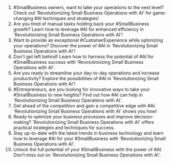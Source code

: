 1. #SmallBusiness owners, want to take your operations to the next level? Check out 'Revolutionizing Small Business Operations with AI' for game-changing #AI techniques and strategies!
2. Are you tired of manual tasks holding back your #SmallBusiness growth? Learn how to leverage #AI for enhanced efficiency in 'Revolutionizing Small Business Operations with AI'!
3. Want to provide an exceptional #CustomerExperience while optimizing your operations? Discover the power of #AI in 'Revolutionizing Small Business Operations with AI'!
4. Don't get left behind! Learn how to harness the potential of #AI for #SmallBusiness success with 'Revolutionizing Small Business Operations with AI'.
5. Are you ready to streamline your day-to-day operations and increase productivity? Explore the possibilities of #AI in 'Revolutionizing Small Business Operations with AI'!
6. #Entrepreneurs, are you looking for innovative ways to take your #SmallBusiness to new heights? Find out how #AI can help in 'Revolutionizing Small Business Operations with AI'.
7. Get ahead of the competition and gain a competitive edge with #AI. 'Revolutionizing Small Business Operations with AI' shows you how!
8. Ready to optimize your business processes and improve decision-making? 'Revolutionizing Small Business Operations with AI' offers practical strategies and techniques for success.
9. Stay up-to-date with the latest trends in business technology and learn how to leverage #AI for your #SmallBusiness with 'Revolutionizing Small Business Operations with AI'.
10. Unlock the full potential of your #SmallBusiness with the power of #AI. Don't miss out on 'Revolutionizing Small Business Operations with AI'.
